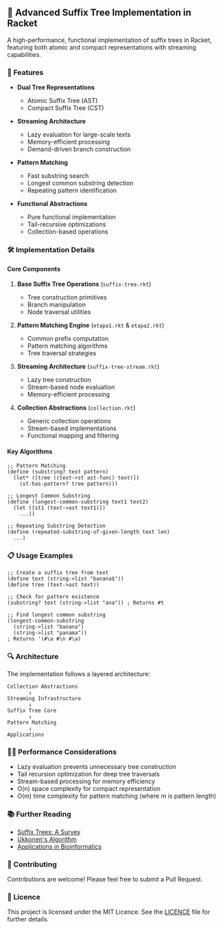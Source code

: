 ## 🌳 Advanced Suffix Tree Implementation in Racket

A high-performance, functional implementation of suffix trees in Racket, featuring both atomic and compact representations with streaming capabilities.

### 🚀 Features

- **Dual Tree Representations**
  - Atomic Suffix Tree (AST)
  - Compact Suffix Tree (CST)
  
- **Streaming Architecture**
  - Lazy evaluation for large-scale texts
  - Memory-efficient processing
  - Demand-driven branch construction

- **Pattern Matching**
  - Fast substring search
  - Longest common substring detection
  - Repeating pattern identification

- **Functional Abstractions**
  - Pure functional implementation
  - Tail-recursive optimizations
  - Collection-based operations

### 🛠️ Implementation Details

#### Core Components

1. **Base Suffix Tree Operations** (`suffix-tree.rkt`)
   - Tree construction primitives
   - Branch manipulation
   - Node traversal utilities

2. **Pattern Matching Engine** (`etapa1.rkt` & `etapa2.rkt`)
   - Common prefix computation
   - Pattern matching algorithms
   - Tree traversal strategies

3. **Streaming Architecture** (`suffix-tree-stream.rkt`)
   - Lazy tree construction
   - Stream-based node evaluation
   - Memory-efficient processing

4. **Collection Abstractions** (`collection.rkt`)
   - Generic collection operations
   - Stream-based implementations
   - Functional mapping and filtering

#### Key Algorithms

```racket
;; Pattern Matching
(define (substring? text pattern)
  (let* ([tree ((text->st ast-func) text)])  
    (st-has-pattern? tree pattern)))

;; Longest Common Substring
(define (longest-common-substring text1 text2)
  (let ([st1 (text->ast text1)])
    ...))

;; Repeating Substring Detection
(define (repeated-substring-of-given-length text len)
  ...)
```

### 📋 Usage Examples

```racket
;; Create a suffix tree from text
(define text (string->list "banana$"))
(define tree (text->ast text))

;; Check for pattern existence
(substring? text (string->list "ana")) ; Returns #t

;; Find longest common substring
(longest-common-substring 
  (string->list "banana") 
  (string->list "panama"))
; Returns '(#\a #\n #\a)
```

### 🔍 Architecture

The implementation follows a layered architecture:

```
Collection Abstractions
       ↓
Streaming Infrastructure
       ↓
Suffix Tree Core
       ↓
Pattern Matching
       ↓
Applications
```

### 🏃‍♂️ Performance Considerations

- Lazy evaluation prevents unnecessary tree construction
- Tail recursion optimization for deep tree traversals
- Stream-based processing for memory efficiency
- O(n) space complexity for compact representation
- O(m) time complexity for pattern matching (where m is pattern length)

### 📚 Further Reading

- [Suffix Trees: A Survey](https://www.cs.helsinki.fi/u/ukkonen/SuffixT1withFigs.pdf)
- [Ukkonen's Algorithm](https://www.cs.helsinki.fi/u/ukkonen/SuffixT1.pdf)
- [Applications in Bioinformatics](https://academic.oup.com/bioinformatics/article/25/11/1384/332905)

### 🤝 Contributing

Contributions are welcome! Please feel free to submit a Pull Request.

### 📜 Licence
This project is licensed under the MIT Licence. See the [LICENCE](./LICENSE) file for further details.
